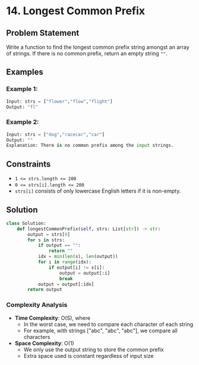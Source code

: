# 14. Longest Common Prefix

## Problem Statement

Write a function to find the longest common prefix string amongst an array of strings.
If there is no common prefix, return an empty string `""`.

## Examples

### Example 1:
```python
Input: strs = ["flower","flow","flight"]
Output: "fl"
```

### Example 2:
```python
Input: strs = ["dog","racecar","car"]
Output: ""
Explanation: There is no common prefix among the input strings.
```

## Constraints
* `1 <= strs.length <= 200`
* `0 <= strs[i].length <= 200`
* `strs[i]` consists of only lowercase English letters if it is non-empty.

## Solution

```python
class Solution:
    def longestCommonPrefix(self, strs: List[str]) -> str:
        output = strs[0]
        for s in strs:
            if output == "": 
                return ""
            idx = min(len(s), len(output))
            for i in range(idx):
                if output[i] != s[i]:
                    output = output[:i]
                    break
            output = output[:idx]
        return output
```

### Complexity Analysis
- **Time Complexity**: O(S), where 
  - In the worst case, we need to compare each character of each string
  - For example, with strings ["abc", "abc", "abc"], we compare all characters
- **Space Complexity**: O(1)
  - We only use the output string to store the common prefix
  - Extra space used is constant regardless of input size